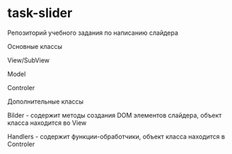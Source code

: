 # task-slider
Репозиторий учебного задания по написанию слайдера


Основные классы

View/SubView

Model

Controler



Дополнительные классы

Bilder - содержит методы создания DOM элементов слайдера, объект класса находится во View

Handlers - содержит функции-обработчики, объект класса находится в Controler

